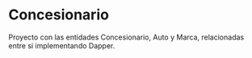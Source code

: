 # Concesionario

Proyecto con las entidades Concesionario, Auto y Marca, relacionadas entre si implementando Dapper. 
